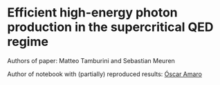 # Efficient high-energy photon production in the supercritical QED regime

Authors of paper: Matteo Tamburini and Sebastian Meuren

Author of notebook with (partially) reproduced results: [Óscar Amaro](https://github.com/OsAmaro)

